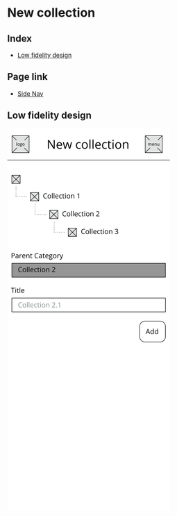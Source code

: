 # New collection

## Index

-   [Low fidelity design](#low-fidelity-design)

## Page link

-   [Side Nav](../markdown/sidenav.md)

## Low fidelity design

![New collection page design](../wireframes/new_collection.png)
